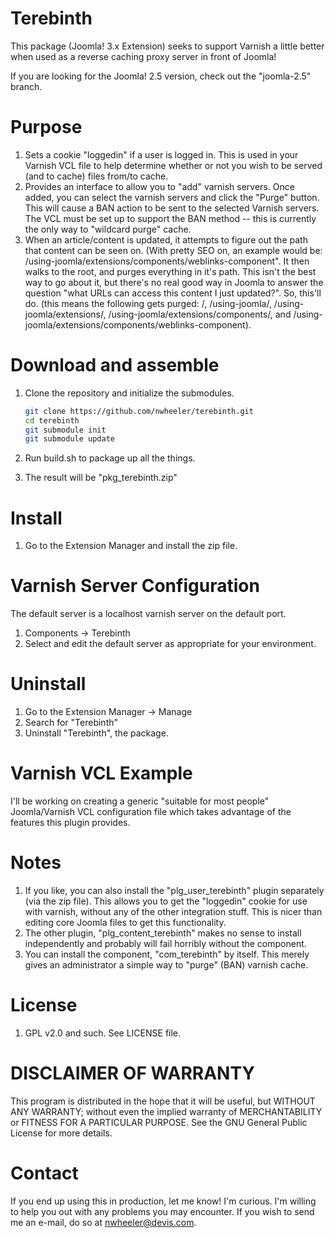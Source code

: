 Terebinth
==============

This package (Joomla! 3.x Extension) seeks to support Varnish a little better when used as a reverse caching proxy server in front of Joomla!

If you are looking for the Joomla! 2.5 version, check out the "joomla-2.5" branch.

Purpose
==============

1. Sets a cookie "loggedin" if a user is logged in. This is used in your Varnish VCL file to help determine whether or not you wish to be served (and to cache) files from/to cache.
1. Provides an interface to allow you to "add" varnish servers. Once added, you can select the varnish servers and click the "Purge" button. This will cause a BAN action to be sent to the selected Varnish servers. The VCL must be set up to support the BAN method -- this is currently the only way to "wildcard purge" cache.
1. When an article/content is updated, it attempts to figure out the path that content can be seen on. (With pretty SEO on, an example would be: /using-joomla/extensions/components/weblinks-component". It then walks to the root, and purges everything in it's path. This isn't the best way to go about it, but there's no real good way in Joomla to answer the question "what URLs can access this content I just updated?". So, this'll do. (this means the following gets purged: /, /using-joomla/, /using-joomla/extensions/, /using-joomla/extensions/components/, and /using-joomla/extensions/components/weblinks-component).

Download and assemble
==============

1. Clone the repository and initialize the submodules.

    ```sh
    git clone https://github.com/nwheeler/terebinth.git
    cd terebinth
    git submodule init
    git submodule update
    ```

1. Run build.sh to package up all the things.
1. The result will be "pkg_terebinth.zip"


Install
==============

1. Go to the Extension Manager and install the zip file.

Varnish Server Configuration
==============

The default server is a localhost varnish server on the default port.

1. Components -> Terebinth
1. Select and edit the default server as appropriate for your environment.

Uninstall
==============

1. Go to the Extension Manager -> Manage
1. Search for "Terebinth"
1. Uninstall "Terebinth", the package.

Varnish VCL Example
==============

I'll be working on creating a generic "suitable for most people" Joomla/Varnish VCL configuration file which takes advantage of the features this plugin provides.

Notes
==============

1. If you like, you can also install the "plg_user_terebinth" plugin separately (via the zip file). This allows you to get the "loggedin" cookie for use with varnish, without any of the other integration stuff. This is nicer than editing core Joomla files to get this functionality.
1. The other plugin, "plg_content_terebinth" makes no sense to install independently and probably will fail horribly without the component.
1. You can install the component, "com_terebinth" by itself. This merely gives an administrator a simple way to "purge" (BAN) varnish cache.

License
==============

1. GPL v2.0 and such. See LICENSE file.

DISCLAIMER OF WARRANTY
==============
This program is distributed in the hope that it will be useful, but WITHOUT ANY WARRANTY; without even the implied warranty of MERCHANTABILITY or FITNESS FOR A PARTICULAR PURPOSE. See the GNU General Public License for more details. 

Contact
==============
If you end up using this in production, let me know! I'm curious. I'm willing to help you out with any problems you may encounter. If you wish to send me an e-mail, do so at nwheeler@devis.com.

